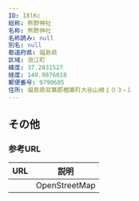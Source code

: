 ```yaml
---
ID: I8lKc
総称: 熊野神社
名称: 熊野神社
名称読み: null
別名: null
都道府県: 福島県
区域: 浪江町
緯度: 37.2831527
経度: 140.9876018
郵便番号: 9790605
住所: 福島県双葉郡楢葉町大谷山根１０３−１
---
```


## その他

### 参考URL

| URL | 説明          |
| --- | ------------- |
|     | OpenStreetMap |
